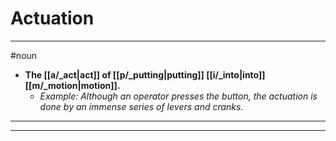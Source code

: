 # Actuation
---
#noun
- **The [[a/_act|act]] of [[p/_putting|putting]] [[i/_into|into]] [[m/_motion|motion]].**
	- _Example: Although an operator presses the button, the actuation is done by an immense series of levers and cranks._
---
---
